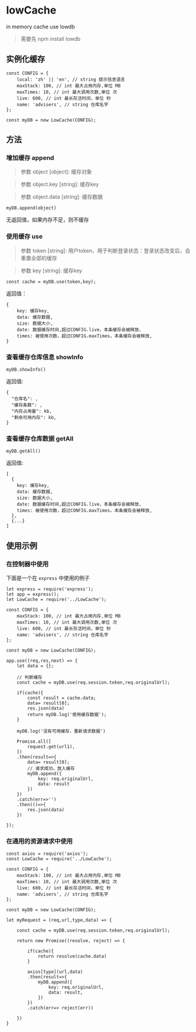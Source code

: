 # lowCache
in memory cache use lowdb

> 需要先 npm install lowdb

## 实例化缓存
````
const CONFIG = {
    local: 'zh' || 'en', // string 提示信息语言
    maxStack: 100, // int 最大占用内存,单位 MB
    maxTimes: 10, // int 最大调用次数,单位 次
    live: 600, // int 最长存活时间，单位 秒
    name: 'advisers', // string 仓库名字
};

const myDB = new LowCache(CONFIG);
````

## 方法

### 增加缓存 append
>参数 object   [object]: 缓存对象

>参数 object.key [string]: 缓存key

>参数 object.data [string]: 缓存数据

`myDB.append(object)`

无返回值，如果内存不足，则不缓存


### 使用缓存 use
>参数 token [string]: 用户token，用于判断登录状态：登录状态改变后，会重置全部的缓存

>参数 key   [string]: 缓存key

`const cache = myDB.use(token,key);`

返回值：
````
{
    key: 缓存key,
    data: 缓存数据,
    size: 数据大小,
    date: 数据缓存时间,超过CONFIG.live，本条缓存会被释放，
    times: 被使用次数，超过CONFIG.maxTimes，本条缓存会被释放,
}
````

### 查看缓存仓库信息 showInfo
`myDB.showInfo()`

返回值:
````
{
  "仓库名": ,
  "缓存条数": ,
  "内存占用量": kb,
  "剩余可用内存": kb,
}
````

### 查看缓存仓库数据 getAll
`myDB.getAll()`

返回值:
````
[
  {
    key: 缓存key,
    data: 缓存数据,
    size: 数据大小,
    date: 数据缓存时间,超过CONFIG.live，本条缓存会被释放，
    times: 被使用次数，超过CONFIG.maxTimes，本条缓存会被释放,
  },
  {...}
]
````

## 使用示例

### 在控制器中使用
下面是一个在 `express` 中使用的例子
````
let express = require('express');
let app = express();
let LowCache = require('../LowCache');

const CONFIG = {
    maxStack: 100, // int 最大占用内存,单位 MB
    maxTimes: 10, // int 最大调用次数,单位 次
    live: 600, // int 最长存活时间，单位 秒
    name: 'advisers', // string 仓库名字
};

const myDB = new LowCache(CONFIG);

app.use((req,res,next) => {
    let data = {};
    
    // 判断缓存
    const cache = myDB.use(req.session.token,req.originalUrl);

    if(cache){
        const result = cache.data;
        data= result[0];
        res.json(data)
        return myDB.log('使用缓存数据');
    }

    myDB.log('没有可用缓存，重新请求数据')
    
    Promise.all([
        request.get(url1),
    ])
    .then(result=>{
        data= result[0];
        // 请求成功，放入缓存
        myDB.append({
            key: req.originalUrl,
            data: result
        })
    })
    .catch(err=>'')
    .then(()=>{
        res.json(data)
    }) 
    
});

````

### 在通用的资源请求中使用
````
const axios = require('axios');
const LowCache = require('../LowCache');

const CONFIG = {
    maxStack: 100, // int 最大占用内存,单位 MB
    maxTimes: 10, // int 最大调用次数,单位 次
    live: 600, // int 最长存活时间，单位 秒
    name: 'advisers', // string 仓库名字
};

const myDB = new LowCache(CONFIG);

let myRequest = (req,url,type,data) => {

    const cache = myDB.use(req.session.token,req.originalUrl);

    return new Promise((resolve, reject) => {

        if(cache){
            return resolve(cache.data)
        }

        axios[type](url,data)
        .then(result=>{
            myDB.append({
                key: req.originalUrl,
                data: result,
            })
        })
        .catch(err=> reject(err))

    })
}

````
